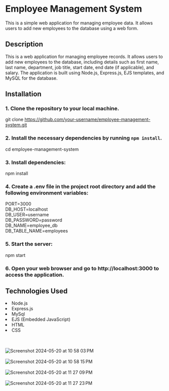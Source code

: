 # Employee Management System
This is a simple web application for managing employee data. It allows users to add new employees to the database using a web form.

## Description

This is a web application for managing employee records. It allows users to add new employees to the database, including details such as first name, last name, department, job title, start date, end date (if applicable), and salary. The application is built using Node.js, Express.js, EJS templates, and MySQL for the database.

## Installation

### 1. Clone the repository to your local machine.
git clone https://github.com/your-username/employee-management-system.git

### 2. Install the necessary dependencies by running `npm install`.
cd employee-management-system

### 3. Install dependencies:
npm install


### 4. Create a .env file in the project root directory and add the following environment variables:
PORT=3000<br>
DB_HOST=localhost<br>
DB_USER=username<br>
DB_PASSWORD=password<br>
DB_NAME=employee_db<br>
DB_TABLE_NAME=employees<br>

### 5. Start the server:
npm start

### 6. Open your web browser and go to http://localhost:3000 to access the application.


## Technologies Used
<li>Node.js</li>
<li>Express.js</li>
<li>MySql</li>
<li>EJS (Embedded JavaScript)</li>
<li>HTML</li>
<li>CSS</li>
<br><br>

![Screenshot 2024-05-20 at 10 58 03 PM](https://github.com/BTheCoderr/EmployeeManagementSystem/assets/110173147/93a86ca7-8767-4e8e-9ae3-45dc4a17dabc)
<br><br>
![Screenshot 2024-05-20 at 10 58 15 PM](https://github.com/BTheCoderr/EmployeeManagementSystem/assets/110173147/d37c9390-931f-4993-8ec9-f42afeff2f9a)
<br><br>
![Screenshot 2024-05-20 at 11 27 09 PM](https://github.com/BTheCoderr/EmployeeManagementSystem/assets/110173147/aee53440-fb7d-480e-9497-6a970c683a2b)
<br><br>
![Screenshot 2024-05-20 at 11 27 23 PM](https://github.com/BTheCoderr/EmployeeManagementSystem/assets/110173147/1070b0bf-2bd0-4e79-8a6d-2ad595b06ceb)
<br><br>
